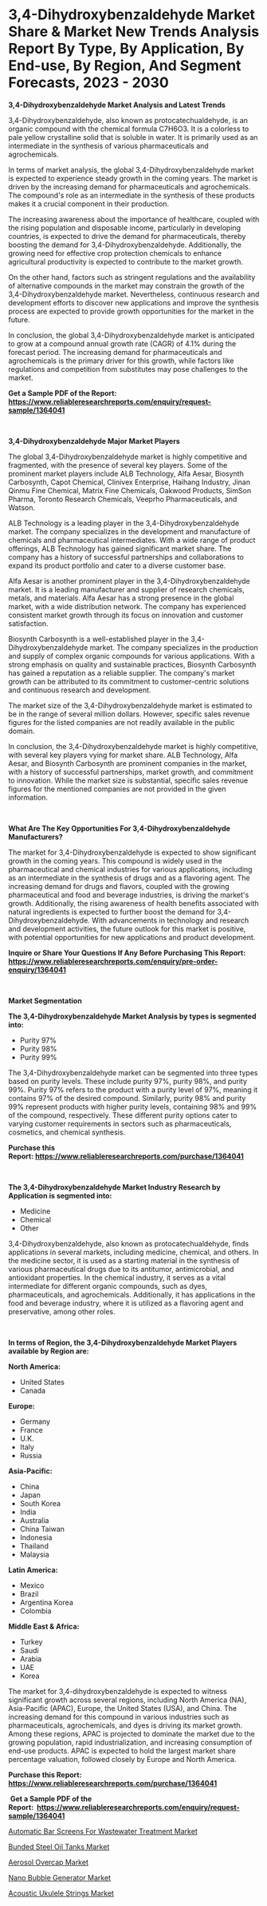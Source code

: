 <p><h1>3,4-Dihydroxybenzaldehyde Market Share & Market New Trends Analysis Report By Type, By Application, By End-use, By Region, And Segment Forecasts, 2023 - 2030</h1></p><p><strong>3,4-Dihydroxybenzaldehyde Market Analysis and Latest Trends</strong></p>
<p><p>3,4-Dihydroxybenzaldehyde, also known as protocatechualdehyde, is an organic compound with the chemical formula C7H6O3. It is a colorless to pale yellow crystalline solid that is soluble in water. It is primarily used as an intermediate in the synthesis of various pharmaceuticals and agrochemicals.</p><p>In terms of market analysis, the global 3,4-Dihydroxybenzaldehyde market is expected to experience steady growth in the coming years. The market is driven by the increasing demand for pharmaceuticals and agrochemicals. The compound's role as an intermediate in the synthesis of these products makes it a crucial component in their production.</p><p>The increasing awareness about the importance of healthcare, coupled with the rising population and disposable income, particularly in developing countries, is expected to drive the demand for pharmaceuticals, thereby boosting the demand for 3,4-Dihydroxybenzaldehyde. Additionally, the growing need for effective crop protection chemicals to enhance agricultural productivity is expected to contribute to the market growth.</p><p>On the other hand, factors such as stringent regulations and the availability of alternative compounds in the market may constrain the growth of the 3,4-Dihydroxybenzaldehyde market. Nevertheless, continuous research and development efforts to discover new applications and improve the synthesis process are expected to provide growth opportunities for the market in the future.</p><p>In conclusion, the global 3,4-Dihydroxybenzaldehyde market is anticipated to grow at a compound annual growth rate (CAGR) of 4.1% during the forecast period. The increasing demand for pharmaceuticals and agrochemicals is the primary driver for this growth, while factors like regulations and competition from substitutes may pose challenges to the market.</p></p>
<p><strong>Get a Sample PDF of the Report:&nbsp; <a href="https://www.reliableresearchreports.com/enquiry/request-sample/1364041">https://www.reliableresearchreports.com/enquiry/request-sample/1364041</a></strong></p>
<p>&nbsp;</p>
<p><strong>3,4-Dihydroxybenzaldehyde Major Market Players</strong></p>
<p><p>The global 3,4-Dihydroxybenzaldehyde market is highly competitive and fragmented, with the presence of several key players. Some of the prominent market players include ALB Technology, Alfa Aesar, Biosynth Carbosynth, Capot Chemical, Clinivex Enterprise, Haihang Industry, Jinan Qinmu Fine Chemical, Matrix Fine Chemicals, Oakwood Products, SimSon Pharma, Toronto Research Chemicals, Veeprho Pharmaceuticals, and Watson.</p><p>ALB Technology is a leading player in the 3,4-Dihydroxybenzaldehyde market. The company specializes in the development and manufacture of chemicals and pharmaceutical intermediates. With a wide range of product offerings, ALB Technology has gained significant market share. The company has a history of successful partnerships and collaborations to expand its product portfolio and cater to a diverse customer base. </p><p>Alfa Aesar is another prominent player in the 3,4-Dihydroxybenzaldehyde market. It is a leading manufacturer and supplier of research chemicals, metals, and materials. Alfa Aesar has a strong presence in the global market, with a wide distribution network. The company has experienced consistent market growth through its focus on innovation and customer satisfaction.</p><p>Biosynth Carbosynth is a well-established player in the 3,4-Dihydroxybenzaldehyde market. The company specializes in the production and supply of complex organic compounds for various applications. With a strong emphasis on quality and sustainable practices, Biosynth Carbosynth has gained a reputation as a reliable supplier. The company's market growth can be attributed to its commitment to customer-centric solutions and continuous research and development.</p><p>The market size of the 3,4-Dihydroxybenzaldehyde market is estimated to be in the range of several million dollars. However, specific sales revenue figures for the listed companies are not readily available in the public domain.</p><p>In conclusion, the 3,4-Dihydroxybenzaldehyde market is highly competitive, with several key players vying for market share. ALB Technology, Alfa Aesar, and Biosynth Carbosynth are prominent companies in the market, with a history of successful partnerships, market growth, and commitment to innovation. While the market size is substantial, specific sales revenue figures for the mentioned companies are not provided in the given information.</p></p>
<p>&nbsp;</p>
<p><strong>What Are The Key Opportunities For 3,4-Dihydroxybenzaldehyde Manufacturers?</strong></p>
<p><p>The market for 3,4-Dihydroxybenzaldehyde is expected to show significant growth in the coming years. This compound is widely used in the pharmaceutical and chemical industries for various applications, including as an intermediate in the synthesis of drugs and as a flavoring agent. The increasing demand for drugs and flavors, coupled with the growing pharmaceutical and food and beverage industries, is driving the market's growth. Additionally, the rising awareness of health benefits associated with natural ingredients is expected to further boost the demand for 3,4-Dihydroxybenzaldehyde. With advancements in technology and research and development activities, the future outlook for this market is positive, with potential opportunities for new applications and product development.</p></p>
<p><strong>Inquire or Share Your Questions If Any Before Purchasing This Report: <a href="https://www.reliableresearchreports.com/enquiry/pre-order-enquiry/1364041">https://www.reliableresearchreports.com/enquiry/pre-order-enquiry/1364041</a></strong></p>
<p>&nbsp;</p>
<p><strong>Market Segmentation</strong></p>
<p><strong>The 3,4-Dihydroxybenzaldehyde Market Analysis by types is segmented into:</strong></p>
<p><ul><li>Purity 97%</li><li>Purity 98%</li><li>Purity 99%</li></ul></p>
<p><p>The 3,4-Dihydroxybenzaldehyde market can be segmented into three types based on purity levels. These include purity 97%, purity 98%, and purity 99%. Purity 97% refers to the product with a purity level of 97%, meaning it contains 97% of the desired compound. Similarly, purity 98% and purity 99% represent products with higher purity levels, containing 98% and 99% of the compound, respectively. These different purity options cater to varying customer requirements in sectors such as pharmaceuticals, cosmetics, and chemical synthesis.</p></p>
<p><strong>Purchase this Report:&nbsp;<a href="https://www.reliableresearchreports.com/purchase/1364041">https://www.reliableresearchreports.com/purchase/1364041</a></strong></p>
<p>&nbsp;</p>
<p><strong>The 3,4-Dihydroxybenzaldehyde Market Industry Research by Application is segmented into:</strong></p>
<p><ul><li>Medicine</li><li>Chemical</li><li>Other</li></ul></p>
<p><p>3,4-Dihydroxybenzaldehyde, also known as protocatechualdehyde, finds applications in several markets, including medicine, chemical, and others. In the medicine sector, it is used as a starting material in the synthesis of various pharmaceutical drugs due to its antitumor, antimicrobial, and antioxidant properties. In the chemical industry, it serves as a vital intermediate for different organic compounds, such as dyes, pharmaceuticals, and agrochemicals. Additionally, it has applications in the food and beverage industry, where it is utilized as a flavoring agent and preservative, among other roles.</p></p>
<p>&nbsp;</p>
<p><strong>In terms of Region, the 3,4-Dihydroxybenzaldehyde Market Players available by Region are:</strong></p>
<p>
    <p> <strong> North America: </strong>
        <ul>
            <li>United States</li>
            <li>Canada</li>
        </ul>
        </p> 
    <p> <strong> Europe: </strong>
        <ul>
            <li>Germany</li>
            <li>France</li>
            <li>U.K.</li>
            <li>Italy</li>
            <li>Russia</li>
        </ul>
        </p> 
    <p> <strong> Asia-Pacific: </strong>
        <ul>
            <li>China</li>
            <li>Japan</li>
            <li>South Korea</li>
            <li>India</li>
            <li>Australia</li>
            <li>China Taiwan</li>
            <li>Indonesia</li>
            <li>Thailand</li>
            <li>Malaysia</li>
        </ul>
        </p> 
    <p> <strong> Latin America: </strong>
        <ul>
            <li>Mexico</li>
            <li>Brazil</li>
            <li>Argentina Korea</li>
            <li>Colombia</li>
        </ul>
        </p> 
    <p> <strong> Middle East & Africa: </strong>
        <ul>
            <li>Turkey</li>
            <li>Saudi</li>
            <li>Arabia</li>
            <li>UAE</li>
            <li>Korea</li>
        </ul>
    </p>
    </p>
<p><p>The market for 3,4-dihydroxybenzaldehyde is expected to witness significant growth across several regions, including North America (NA), Asia-Pacific (APAC), Europe, the United States (USA), and China. The increasing demand for this compound in various industries such as pharmaceuticals, agrochemicals, and dyes is driving its market growth. Among these regions, APAC is projected to dominate the market due to the growing population, rapid industrialization, and increasing consumption of end-use products. APAC is expected to hold the largest market share percentage valuation, followed closely by Europe and North America.</p></p>
<p><strong>Purchase this Report: <a href="https://www.reliableresearchreports.com/purchase/1364041">https://www.reliableresearchreports.com/purchase/1364041</a></strong></p>
<p>&nbsp;<strong>Get a Sample PDF of the Report:&nbsp;&nbsp;<a href="https://www.reliableresearchreports.com/enquiry/request-sample/1364041">https://www.reliableresearchreports.com/enquiry/request-sample/1364041</a></strong></p>
<p><strong></strong></p>
<p><p><a href="https://www.linkedin.com/pulse/automatic-bar-screens-wastewater-treatment-market-size-ovf8f/">Automatic Bar Screens For Wastewater Treatment Market</a></p><p><a href="https://www.linkedin.com/pulse/decoding-bunded-steel-oil-tanks-market-deep-dive-latest-trends-8obrf/">Bunded Steel Oil Tanks Market</a></p><p><a href="https://medium.com/@marilynadams76/aerosol-overcap-market-size-and-market-trends-complete-industry-overview-2023-to-2030-cfdcb0491750">Aerosol Overcap Market</a></p><p><a href="https://www.linkedin.com/pulse/nano-bubble-generator-market-share-amp-new-trends-analysis-9jlqf/">Nano Bubble Generator Market</a></p><p><a href="https://medium.com/@judyhunter52/acoustic-ukulele-strings-market-exploring-market-share-market-trends-and-future-growth-76183081d444">Acoustic Ukulele Strings Market</a></p></p>